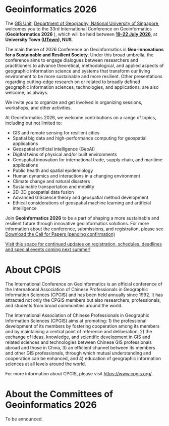 

# Geoinformatics 2026

The [GIS Unit](https://nusgis.org/), [Department of Geography, National University of Singapore](https://fass.nus.edu.sg/geog/), welcomes you to the 33rd International Conference on Geoinformatics (**Geoinformatics 2026** ), which will be held between **<u>19-22 July 2026</u>**, at **University Town ([UTown](https://uci.nus.edu.sg/campus-life/campus-services/utown/)), NUS**.

The main theme of 2026 Conference on Geoinformatics is **Geo-Innovations for a Sustainable and Resilient Society**. Under this broad umbrella, the conference aims to engage dialogues between researchers and practitioners to advance theoretical, methodological, and applied aspects of geographic information science and systems that transform our living environment to be more sustainable and more resilient. Other presentations regarding cutting-edge research on or related to broadly defined geographic information sciences, technologies, and applications, are also welcome, as always.

We invite you to organize and get involved in organizing sessions, workshops, and other activities.



At Geoinformatics 2026, we welcome contributions on a range of topics, including but not limited to:

- GIS and remote sensing for resilient cities
- Spatial big data and high-performance computing for geospatial applications
- Geospatial artificial intelligence (GeoAI)
- Digital twins of physical and/or built environments
- Geospatial innovation for international trade, supply chain, and maritime applications
- Public health and spatial epidemiology
- Human dynamics and interactions in a changing environment
- Climate change and natural disasters
- Sustainable transportation and mobility
- 2D-3D geospatial data fusion
- Advanced GIScience theory and geospatial method development
- Ethical considerations of geospatial machine learning and artificial intelligence



Join **Geoinformatics 2026** to be a part of shaping a more sustainable and resilient future through innovative geoinformatics solutions. For more information about the conference, submissions, and registration, please see [Download the Call for Papers (pending confirmation)](#pdf)



<u>Visit this space for continued updates on registration, schedules, deadlines and special events coming next summer!</u>





# About CPGIS

The International Conference on Geoinformatics is an official conference of the International Association of Chinese Professionals in Geographic Information Sciences (CPGIS) and has been held annually since 1992. It has attracted not only the CPGIS members but also researchers, professionals, and students from broad communities around the world.

The International Association of Chinese Professionals in Geographic Information Sciences (CPGIS) aims at promoting: 1) the professional development of its members by fostering cooperation among its members and by maintaining a central point of reference and deliberation, 2) the exchange of ideas, knowledge, and scientific development in GIS and related sciences and technologies between Chinese GIS professionals abroad and those in China, 3) an efficient channel between its members and other GIS professionals, through which mutual understanding and cooperation can be enhanced, and 4) education of geographic information sciences at all levels around the world.

For more information about CPGIS, please visit https://www.cpgis.org/.





# About the Committees of Geoinformatics 2026

To be announced.
